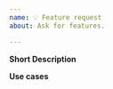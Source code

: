 ```yaml
---
name: 💡 Feature request
about: Ask for features.

---
```


<!--
Please fill up this template in order to help us to understand
your feature request.
-->

**Short Description**

<!-- Describe the feature you are requesting in a few words. Try to do your best here -->

**Use cases**

<!--
Describe some sittuation that this is helpful.
-->
